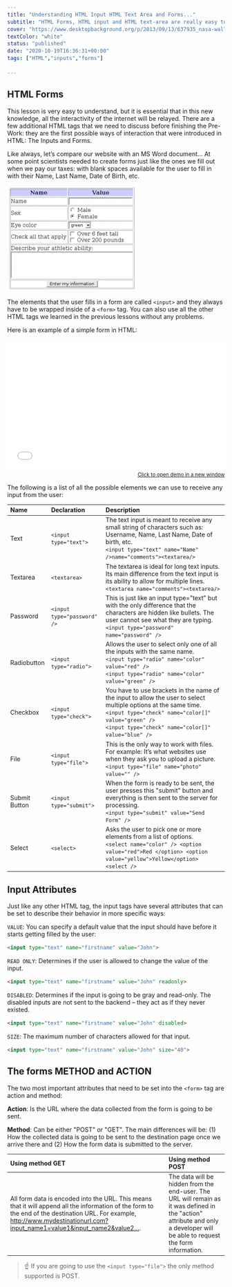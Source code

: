 ```yaml
---
title: "Understanding HTML Input HTML Text Area and Forms..."
subtitle: "HTML Forms, HTML input and HTML text-area are really easy to understand, and they are the ONLY way to make interactive websites without AJAX. These very basic concepts represent 90% of everything you will ever need to know about forms ."
cover: "https://www.desktopbackground.org/p/2013/09/13/637935_nasa-wallpapers_1600x1200_h.jpg"
textColor: "white"
status: "published"
date: "2020-10-19T16:36:31+00:00"
tags: ["HTML","inputs","forms"]

---
```


## HTML Forms


This lesson is very easy to understand, but it is essential that in this new knowledge, all the interactivity of the internet will be relayed.  There are a few additional HTML tags that we need to discuss before finishing the Pre-Work: they are the first possible ways of interaction that were introduced in HTML: The Inputs and Forms.

Like always, let’s compare our website with an MS Word document… At some point scientists needed to create forms just like the ones we fill out when we pay our taxes: with blank spaces available for the user to fill in with their Name, Last Name, Date of Birth, etc.

![html textarea html input](../../assets/images/12ff6e40-706f-47ff-9ada-53dada968eaf.png)

The elements that the user fills in a form are called `<input>` and they always have to be wrapped inside of a `<form>` tag. You can also use all the other HTML tags we learned in the previous lessons without any problems.

Here is an example of a simple form in HTML:

<iframe width="100%" height="300" src="//jsfiddle.net/BreatheCode/L62c4yud/1/embedded/html,result/" allowfullscreen="allowfullscreen" allowpaymentrequest frameborder="0"></iframe>

<div align="right"><small><a href="//jsfiddle.net/BreatheCode/L62c4yud/1/embedded/html,result/">Click to open demo in a new window</a></small></div>

The following is a list of all the possible elements we can use to receive any input from the user:

|**Name**   |**Declaration**   |**Description**   |
|:----------|:-----------------|:-----------------|
|Text       |`<input type="text">`   |The text input is meant to receive any small string of characters such as: Username, Name, Last Name, Date of birth, etc.<br>`<input type="text" name="Name" />name="comments"><textarea/>`   |
|Textarea   |`<textarea>`   |The textarea is ideal for long text inputs. Its main difference from the text input is its ability to allow for multiple lines.<br>`<textarea name="comments"><textarea/>`   |
|Password   |`<input type="password" />`   |This is just like an input type="text" but with the only difference that the characters are hidden like bullets. The user cannot see what they are typing.<br>`<input type="password" name="password" />`   |
|Radiobutton   |`<input type="radio">`   |Allows the user to select only one of all the inputs with the same name.<br>`<input type="radio" name="color" value="red" />` <br> `<input type="radio" name="color" value="green" />`   |
|Checkbox   |`<input type="check">`   |You have to use brackets in the name of the input to allow the user to select multiple options at the same time.<br>`<input type="check" name="color[]" value="green" />`<br> `<input type="check" name="color[]" value="blue" />`   |
|File   |`<input type="file">`   |This is the only way to work with files. For example: It’s what websites use when they ask you to upload a picture.<br>`<input type="file" name="photo" value="" />`   |
|Submit Button   |`<input type="submit">`   |When the form is ready to be sent, the user presses this "submit" button and everything is then sent to the server for processing.<br>`<input type="submit" value="Send Form" />`   |
|Select   |`<select>`   |Asks the user to pick one or more elements from a list of options.<br>`<select name="color" /> <option value="red">Red </option> <option value="yellow">Yellow</option> <select />`   |

## Input Attributes

Just like any other HTML tag, the input tags have several attributes that can be set to describe their behavior in more specific ways:

`VALUE`: You can specify a default value that the input should have before it starts getting filled by the user:

```html
<input type="text" name="firstname" value="John">
```
`READ ONLY`: Determines if the user is allowed to change the value of the input.

```html
<input type="text" name="firstname" value="John" readonly>
```

`DISABLED`: Determines if the input is going to be gray and read-only. The disabled inputs are not sent to the backend – they act as if they never existed.

```html
<input type="text" name="firstname" value="John" disabled>
```

`SIZE`: The maximum number of characters allowed for that input.

```html
<input type="text" name="firstname" value="John" size="40">
```

## The forms METHOD and ACTION


The two most important attributes that need to be set into the `<form>` tag are action and method:

**Action**: Is the URL where the data collected from the form is going to be sent.

**Method**: Can be either "POST" or "GET". The main differences will be: (1) How the collected data is going to be sent to the destination page once we arrive there and (2) How the form data is submitted to the server.

|**Using method GET**   |**Using method POST**   |
|:----------------------|:-----------------------|
|All form data is encoded into the URL. This means that it will append all the information of the form to the end of the destination URL. For example, http://www.mydestinationurl.com?input_name1=value1&input_name2&value2….   |The data will be hidden from the end-user.  The URL will remain as it was defined in the "action" attribute and only a developer will be able to request the form information.   |

> :point_up: If you are going to use the `<input type="file">` the only method supported is POST.



  		


